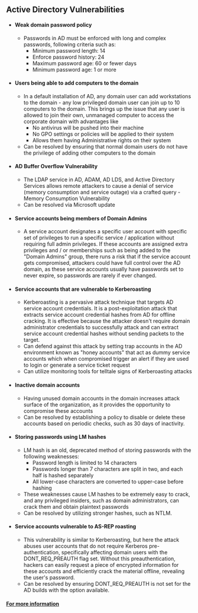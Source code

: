 ## Active Directory Vulnerabilities 

* #### Weak domain password policy
   * Passwords in AD must be enforced with long and complex passwords, following criteria such as:
      * Minimum password length: 14
      * Enforce password history: 24
      * Maximum password age: 60 or fewer days
      * Minimum password age: 1 or more
* #### Users being able to add computers to the domain
    * In a default installation of AD, any domain user can add workstations to the domain - any low privileged domain user can join up to 10 computers to the domain. This brings up the issue that any user is allowed to join their own, unmanaged computer to access the corporate domain with advantages like
      * No antivirus will be pushed into their machine
      * No GPO settings or policies will be applied to their system
      * Allows them having Administrative rights on their system
    * Can be resolved by ensuring that normal domain users do not have the privilege of adding other computers to the domain
* #### AD Buffer Overflow Vulnerability 
   * The LDAP service in AD, ADAM, AD LDS, and Active Directory Services allows remote attackers to cause a denial of service (memory consumption and service outage) via a crafted query - Memory Consumption Vulnerability
   * Can be resolved via Microsoft update
* #### Service accounts being members of Domain Admins
   * A service account designates a specific user account with specific set of privileges to run a specific service / application without requiring full admin privileges. If these accounts are assigned extra privileges and / or memberships such as being added to the "Domain Admins" group, there runs a risk that if the service account gets compromised, attackers could have full control over the AD domain, as these service accounts usually have passwords set to never expire, so passwords are rarely if ever changed.
* #### Service accounts that are vulnerable to Kerberoasting
  * Kerberoasting is a pervasive attack technique that targets AD service account credentials. It is a post-exploitation attack that extracts service account credential hashes from AD for offline cracking. It is effective because the attacker doesn't require domain administrator credentials to successfully attack and can extract service account credential hashes without sending packets to the target.
  * Can defend against this attack by setting trap accounts in the AD environment known as "honey accounts" that act as dummy service accounts which when compromised trigger an alert if they are used to login or generate a service ticket request
  * Can utilize monitoring tools for telltale signs of Kerberoasting attacks
* #### Inactive domain accounts
  * Having unused domain accounts in the domain increases attack surface of the organization, as it provides the opportunity to compromise these accounts
  * Can be resolved by establishing a policy to disable or delete these accounts based on periodic checks, such as 30 days of inactivity.
* #### Storing passwords using LM hashes
  * LM hash is an old, deprecated method of storing passwords with the following weaknesses:
    * Password length is limited to 14 characters
    * Passwords longer than 7 characters are split in two, and each half is hashed separately
    * All lower-case characters are converted to upper-case before hashing
  * These weaknesses cause LM hashes to be extremely easy to crack, and any privileged insiders, such as domain administrators, can crack them and obtain plaintext passwords
  * Can be resolved by utilizing stronger hashes, such as NTLM.
* #### Service accounts vulnerable to AS-REP roasting
  * This vulnerability is similar to Kerberoasting, but here the attack abuses user accounts that do not require Kerberos pre-authentication, specifically affecting domain users with the DONT_REQ_PREAUTH flag set. Without this preauthentication, hackers can easily request a piece of encrypted information for these accounts and efficiently crack the material offline, revealing the user's password.
  * Can be resolved by ensuring DONT_REQ_PREAUTH is not set for the AD builds with the option available.
#### [For more information](https://www.infosecmatter.com/top-16-active-directory-vulnerabilities/)